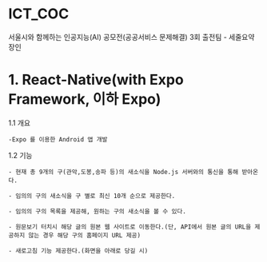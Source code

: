 # ICT_COC
서울시와 함께하는 인공지능(AI) 공모전(공공서비스 문제해결) 3회 출전팀 - 세줄요약장인

# 1. React-Native(with Expo Framework, 이하 Expo)

1.1 개요

    -Expo 를 이용한 Android 앱 개발
   
1.2 기능

    - 현재 총 9개의 구(관악,도봉,송파 등)의 새소식을 Node.js 서버와의 통신을 통해 받아온다.
    
    - 임의의 구의 새소식을 구 별로 최신 10개 순으로 제공한다.
    
    - 임의의 구의 목록을 제공해, 원하는 구의 새소식을 볼 수 있다.
    
    - 원문보기 터치시 해당 글의 원본 웹 사이트로 이동한다.(단, API에서 원본 글의 URL을 제공하지 않는 경우 해당 구의 홈페이지 URL 제공)
    
    - 새로고침 기능 제공한다.(화면을 아래로 당길 시)
    
    
